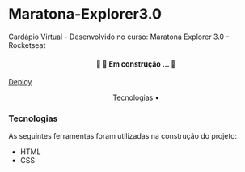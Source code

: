 # Maratona-Explorer3.0
Cardápio Virtual - Desenvolvido no curso: Maratona Explorer 3.0 - Rocketseat

<h4 align="center"> 
	🚧 🚀 Em construção ...  🚧
</h4>

<p><a href="https://vocal-kleicha-170735.netlify.app/">Deploy</a></p>

<p align="center">
<a href="#TecnologiaS">Tecnologias</a> •
</p>

### Tecnologias
As seguintes ferramentas foram utilizadas na construção do projeto:
- HTML
- CSS
